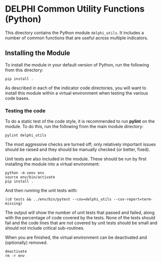 # DELPHI Common Utility Functions (Python)

This directory contains the Python module `delphi_utils`. It includes a number of
common functions that are useful across multiple indicators.

## Installing the Module

To install the module in your default version of Python, run the
following from this directory:

```
pip install .
```

As described in each of the indicator code directories, you will want to install
this module within a virtual environment when testing the various code bases.

### Testing the code

To do a static test of the code style, it is recommended to run **pylint** on
the module. To do this, run the following from the main module directory:

```
pylint delphi_utils
```

The most aggressive checks are turned off; only relatively important issues
should be raised and they should be manually checked (or better, fixed).

Unit tests are also included in the module. These should be run by first
installing the module into a virtual environment:

```
python -m venv env
source env/bin/activate
pip install .
```

And then running the unit tests with:

```
(cd tests && ../env/bin/pytest --cov=delphi_utils --cov-report=term-missing)
```

The output will show the number of unit tests that passed and failed, along
with the percentage of code covered by the tests. None of the tests should
fail and the code lines that are not covered by unit tests should be small and
should not include critical sub-routines.

When you are finished, the virtual environment can be deactivated and
(optionally) removed.

```
deactivate
rm -r env
```

